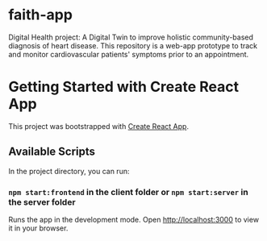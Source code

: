# faith-app
Digital Health project: A Digital Twin to improve holistic community-based diagnosis of heart disease. This repository is a web-app prototype to track and monitor cardiovascular patients' symptoms prior to an appointment.

# Getting Started with Create React App

This project was bootstrapped with [Create React App](https://github.com/facebook/create-react-app).

## Available Scripts

In the project directory, you can run:

### `npm start:frontend` in the client folder or `npm start:server` in the server folder

Runs the app in the development mode.
Open [http://localhost:3000](http://localhost:3000) to view it in your browser.


